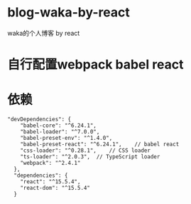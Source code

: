 # blog-waka-by-react
waka的个人博客 by react

# 自行配置webpack babel react

# 依赖
```
"devDependencies": {
    "babel-core": "^6.24.1",
    "babel-loader": "^7.0.0",
    "babel-preset-env": "^1.4.0",
    "babel-preset-react": "^6.24.1",    // babel react
    "css-loader": "^0.28.1",    // CSS loader
    "ts-loader": "^2.0.3",  // TypeScript loader
    "webpack": "^2.4.1"
  },
  "dependencies": {
    "react": "^15.5.4",
    "react-dom": "^15.5.4"
  }
```
